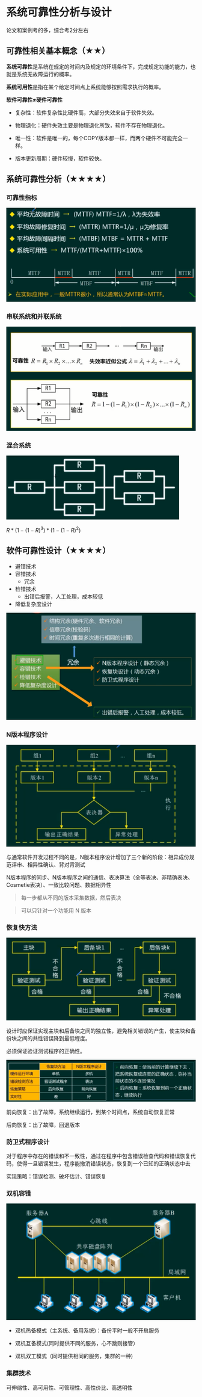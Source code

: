 # 系统可靠性分析与设计

论文和案例考的多，综合考2分左右

<!-- more -->

## 可靠性相关基本概念（★★）

**系统可靠性**是系统在规定的时间内及规定的环境条件下，完成规定功能的能力，也就是系统无故障运行的概率。

**系统可用性**是指在某个给定时间点上系统能够按照需求执行的概率。



**软件可靠性≠硬件可靠性**

- 复杂性：软件复杂性比硬件高，大部分失效来自于软件失效。

- 物理退化：硬件失效主要是物理退化所致，软件不存在物理退化。

- 唯一性：软件是唯一的，每个COPY版本都一样，而两个硬件不可能完全一样。

- 版本更新周期：硬件较慢，软件较快。



## 系统可靠性分析（★★★★）

### 可靠性指标

![image-20210822133127404](../images/image-20210822133127404.png)



### 串联系统和并联系统

![image-20210822133553256](../images/image-20210822133553256.png)

### 混合系统

![image-20210823152749955](../images/image-20210823152749955.png)

$R*(1-(1-R)^3)*(1-(1-R)^2)$

## 软件可靠性设计（★★★★）

- 避错技术
- 容错技术
  - 冗余
- 检错技术
  - 出错后报警，人工处理，成本较低
- 降低复杂度设计

![image-20210823152953302](../images/image-20210823152953302.png)



### N版本程序设计

![image-20210823160329740](../images/image-20210823160329740.png)



与通常软件开发过程不同的是，N版本程序设计增加了三个新的阶段：相异成份规范评审、相异性确认、背对背测试

N版本程序的同步、N版本程序之间的通信、表决算法（全等表决、非精确表决、Cosmetie表决）、一致比较问题、数据相异性

> 每一步都从不同的版本采集数据，然后表决

> 可以只针对一个功能用 N 版本

### 恢复快方法

![image-20210823160904707](../images/image-20210823160904707.png)



设计时应保证实现主块和后备块之间的独立性，避免相关错误的产生，使主块和备份块之间的共性错误降到最低程度。

必须保证验证测试程序的正确性。



![image-20210823160947868](../images/image-20210823160947868.png)



前向恢复：出了故障，系统继续运行，到某个时间点，系统自动恢复正常

后向恢复：出了故障，回退版本

### 防卫式程序设计

对于程序中存在的错误和不一致性，通过在程序中包含错误检查代码和错误恢复代码，使得一旦错误发生，程序能撤消错误状态，恢复到一个已知的正确状态中去

实现策略：错误检测、破坏估计、错误恢复

### 双机容错

![image-20210823163410910](../images/image-20210823163410910.png)



- 双机热备模式（主系统、备用系统)：备份平时一般不开启服务

- 双机互备模式(同时提供不同的服务，心不跳则接管）

- 双机双工模式（同时提供相同的服务，集群的一种)

### 集群技术

可伸缩性、高可用性、可管理性、高性价比、高透明性



